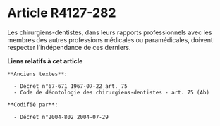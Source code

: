 # Article R4127-282

Les chirurgiens-dentistes, dans leurs rapports professionnels avec les membres des autres professions médicales ou
paramédicales, doivent respecter l'indépendance de ces derniers.

**Liens relatifs à cet article**

	**Anciens textes**:

	  - Décret n°67-671 1967-07-22 art. 75
	  - Code de déontologie des chirurgiens-dentistes - art. 75 (Ab)

	**Codifié par**:

	  - Décret n°2004-802 2004-07-29
